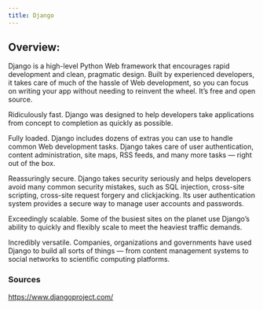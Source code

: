 ```yaml
---
title: Django
---
```


## Overview:

Django is a high-level Python Web framework that encourages rapid development and clean, pragmatic design. Built by experienced developers, it takes care of much of the hassle of Web development, so you can focus on writing your app without needing to reinvent the wheel. It’s free and open source.

Ridiculously fast.
Django was designed to help developers take applications from concept to completion as quickly as possible.

Fully loaded.
Django includes dozens of extras you can use to handle common Web development tasks. Django takes care of user authentication, content administration, site maps, RSS feeds, and many more tasks — right out of the box.

Reassuringly secure.
Django takes security seriously and helps developers avoid many common security mistakes, such as SQL injection, cross-site scripting, cross-site request forgery and clickjacking. Its user authentication system provides a secure way to manage user accounts and passwords.

Exceedingly scalable.
Some of the busiest sites on the planet use Django’s ability to quickly and flexibly scale to meet the heaviest traffic demands.

Incredibly versatile.
Companies, organizations and governments have used Django to build all sorts of things — from content management systems to social networks to scientific computing platforms.

### Sources
https://www.djangoproject.com/
